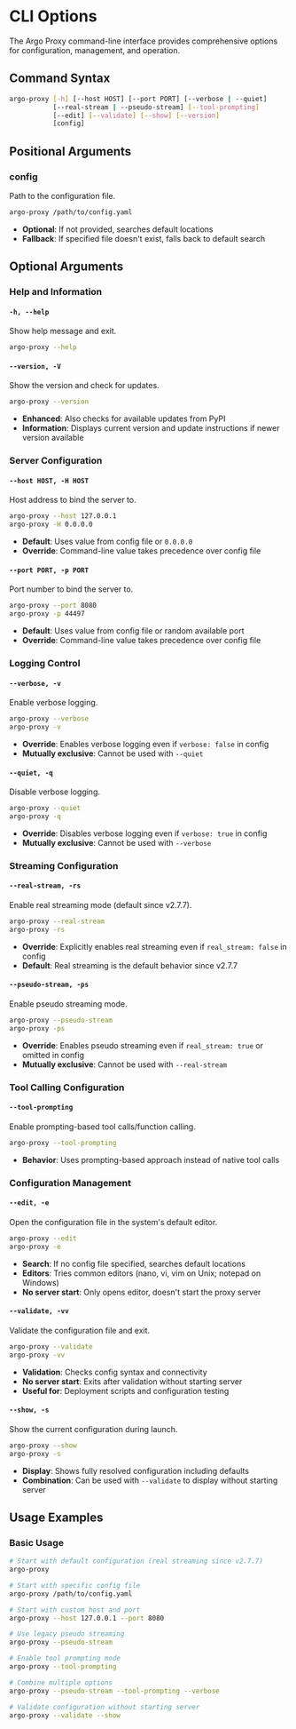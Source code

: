 # CLI Options

The Argo Proxy command-line interface provides comprehensive options for configuration, management, and operation.

## Command Syntax

```bash
argo-proxy [-h] [--host HOST] [--port PORT] [--verbose | --quiet]
           [--real-stream | --pseudo-stream] [--tool-prompting]
           [--edit] [--validate] [--show] [--version]
           [config]
```

## Positional Arguments

### config

Path to the configuration file.

```bash
argo-proxy /path/to/config.yaml
```

- **Optional**: If not provided, searches default locations
- **Fallback**: If specified file doesn't exist, falls back to default search

## Optional Arguments

### Help and Information

#### `-h, --help`

Show help message and exit.

```bash
argo-proxy --help
```

#### `--version, -V`

Show the version and check for updates.

```bash
argo-proxy --version
```

- **Enhanced**: Also checks for available updates from PyPI
- **Information**: Displays current version and update instructions if newer version available

### Server Configuration

#### `--host HOST, -H HOST`

Host address to bind the server to.

```bash
argo-proxy --host 127.0.0.1
argo-proxy -H 0.0.0.0
```

- **Default**: Uses value from config file or `0.0.0.0`
- **Override**: Command-line value takes precedence over config file

#### `--port PORT, -p PORT`

Port number to bind the server to.

```bash
argo-proxy --port 8080
argo-proxy -p 44497
```

- **Default**: Uses value from config file or random available port
- **Override**: Command-line value takes precedence over config file

### Logging Control

#### `--verbose, -v`

Enable verbose logging.

```bash
argo-proxy --verbose
argo-proxy -v
```

- **Override**: Enables verbose logging even if `verbose: false` in config
- **Mutually exclusive**: Cannot be used with `--quiet`

#### `--quiet, -q`

Disable verbose logging.

```bash
argo-proxy --quiet
argo-proxy -q
```

- **Override**: Disables verbose logging even if `verbose: true` in config
- **Mutually exclusive**: Cannot be used with `--verbose`

### Streaming Configuration

#### `--real-stream, -rs`

Enable real streaming mode (default since v2.7.7).

```bash
argo-proxy --real-stream
argo-proxy -rs
```

- **Override**: Explicitly enables real streaming even if `real_stream: false` in config
- **Default**: Real streaming is the default behavior since v2.7.7

#### `--pseudo-stream, -ps`

Enable pseudo streaming mode.

```bash
argo-proxy --pseudo-stream
argo-proxy -ps
```

- **Override**: Enables pseudo streaming even if `real_stream: true` or omitted in config
- **Mutually exclusive**: Cannot be used with `--real-stream`

### Tool Calling Configuration

#### `--tool-prompting`

Enable prompting-based tool calls/function calling.

```bash
argo-proxy --tool-prompting
```

- **Behavior**: Uses prompting-based approach instead of native tool calls

### Configuration Management

#### `--edit, -e`

Open the configuration file in the system's default editor.

```bash
argo-proxy --edit
argo-proxy -e
```

- **Search**: If no config file specified, searches default locations
- **Editors**: Tries common editors (nano, vi, vim on Unix; notepad on Windows)
- **No server start**: Only opens editor, doesn't start the proxy server

#### `--validate, -vv`

Validate the configuration file and exit.

```bash
argo-proxy --validate
argo-proxy -vv
```

- **Validation**: Checks config syntax and connectivity
- **No server start**: Exits after validation without starting server
- **Useful for**: Deployment scripts and configuration testing

#### `--show, -s`

Show the current configuration during launch.

```bash
argo-proxy --show
argo-proxy -s
```

- **Display**: Shows fully resolved configuration including defaults
- **Combination**: Can be used with `--validate` to display without starting server

## Usage Examples

### Basic Usage

```bash
# Start with default configuration (real streaming since v2.7.7)
argo-proxy

# Start with specific config file
argo-proxy /path/to/config.yaml

# Start with custom host and port
argo-proxy --host 127.0.0.1 --port 8080

# Use legacy pseudo streaming
argo-proxy --pseudo-stream

# Enable tool prompting mode
argo-proxy --tool-prompting

# Combine multiple options
argo-proxy --pseudo-stream --tool-prompting --verbose

# Validate configuration without starting server
argo-proxy --validate --show
```
